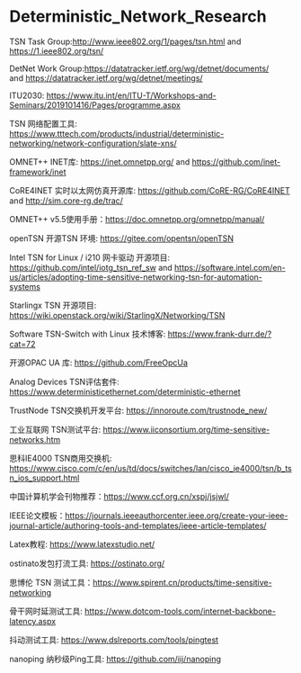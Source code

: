 # Deterministic_Network_Research

TSN Task Group:http://www.ieee802.org/1/pages/tsn.html  and https://1.ieee802.org/tsn/

DetNet Work Group:https://datatracker.ietf.org/wg/detnet/documents/  
and https://datatracker.ietf.org/wg/detnet/meetings/ 

ITU2030: https://www.itu.int/en/ITU-T/Workshops-and-Seminars/2019101416/Pages/programme.aspx

TSN 网络配置工具: https://www.tttech.com/products/industrial/deterministic-networking/network-configuration/slate-xns/

OMNET++ INET库: https://inet.omnetpp.org/  and  https://github.com/inet-framework/inet

CoRE4INET 实时以太网仿真开源库: https://github.com/CoRE-RG/CoRE4INET and http://sim.core-rg.de/trac/

OMNET++ v5.5使用手册：https://doc.omnetpp.org/omnetpp/manual/

openTSN 开源TSN 环境: https://gitee.com/opentsn/openTSN

Intel TSN for Linux / i210 网卡驱动 开源项目: https://github.com/intel/iotg_tsn_ref_sw  and 
https://software.intel.com/en-us/articles/adopting-time-sensitive-networking-tsn-for-automation-systems

Starlingx TSN 开源项目: https://wiki.openstack.org/wiki/StarlingX/Networking/TSN

Software TSN-Switch with Linux 技术博客: https://www.frank-durr.de/?cat=72

开源OPAC UA 库: https://github.com/FreeOpcUa

Analog Devices TSN评估套件: https://www.deterministicethernet.com/deterministic-ethernet

TrustNode TSN交换机开发平台:  https://innoroute.com/trustnode_new/

工业互联网 TSN测试平台: https://www.iiconsortium.org/time-sensitive-networks.htm

思科IE4000 TSN商用交换机: https://www.cisco.com/c/en/us/td/docs/switches/lan/cisco_ie4000/tsn/b_tsn_ios_support.html

中国计算机学会刊物推荐：https://www.ccf.org.cn/xspj/jsjwl/

IEEE论文模板：https://journals.ieeeauthorcenter.ieee.org/create-your-ieee-journal-article/authoring-tools-and-templates/ieee-article-templates/

Latex教程: https://www.latexstudio.net/

ostinato发包打流工具: https://ostinato.org/

思博伦 TSN 测试工具：https://www.spirent.cn/products/time-sensitive-networking

骨干网时延测试工具: https://www.dotcom-tools.com/internet-backbone-latency.aspx

抖动测试工具: https://www.dslreports.com/tools/pingtest

nanoping 纳秒级Ping工具: https://github.com/iij/nanoping



